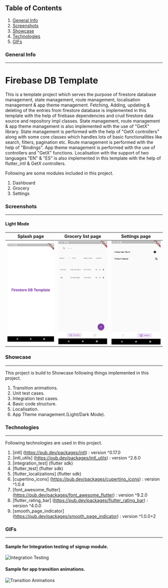 ## Table of Contents
1. [General Info](#general-info)
2. [Screenshots](#app-screenshots)
3. [Showcase](#tech-showcase)
4. [Technologies](#technologies)
5. [GIFs](#app-gifs)

### General Info
***
# Firebase DB Template
  This is a template project which serves the purpose of firestore database management, state management, route management, localisation management & app theme management.
  Fetching, Adding, updating & deleting of the entries from firestore database is implemented in this template with the help of firebase dependencies and crud firestore data source and repository impl classes.
  State management, route management & app theme management is also implemented with the use of "GetX" library.
  State management is performed with the help of "GetX controllers" along with some core classes which handles lots of basic functionalities like search, filters, pagination etc.
  Route management is performed with the help of "Bindings".
  App theme management is performed with the use of controllers and "GetX" functions.
  Localisation with the support of two languages "EN" & "ES" is also implemented in this template with the help of flutter_intl & GetX controllers.

  Following are some modules included in this project.

  1. Dashboard
  2. Grocery
  3. Settings

### Screenshots
***

 #### Light Mode

 | Splash page                 | Grocery list page              | Settings page                 |
 | -----------                 | -----------------              | -------------                 |
 | ![](/screenshots/splash.png)| ![](/screenshots/groceries.png)| ![](/screenshots/settings.png)|


### Showcase
***

  This project is build to Showcase following things implemented in this project.

  1. Transition animations.
  2. Unit test cases.
  3. Integration test cases.
  4. Basic code structure.
  5. Localisation.
  6. App Theme management.(Light/Dark Mode).


### Technologies
***

   Following technologies are used in this project.

   1. [intl] (https://pub.dev/packages/intl) : version ^0.17.0
   2. [intl_utils] (https://pub.dev/packages/intl_utils) : version ^2.6.0
   3. [integration_test] (flutter sdk)
   4. [flutter_test] (flutter sdk)
   5. [flutter_localizations] (flutter sdk)
   6. [cupertino_icons] (https://pub.dev/packages/cupertino_icons) : version ^1.0.4
   7. [font_awesome_flutter] (https://pub.dev/packages/font_awesome_flutter) : version ^9.2.0
   8. [flutter_rating_bar] (https://pub.dev/packages/flutter_rating_bar) : version ^4.0.0
   9. [smooth_page_indicator] (https://pub.dev/packages/smooth_page_indicator) : version ^1.0.0+2


### GIFs
***

   #### Sample for Integration testing of signup module.

   ![Integration Testing](/screenshots/integration_test.gif)

   #### Sample for app transition animations.

   ![Transition Animations](/screenshots/transitions.gif)




